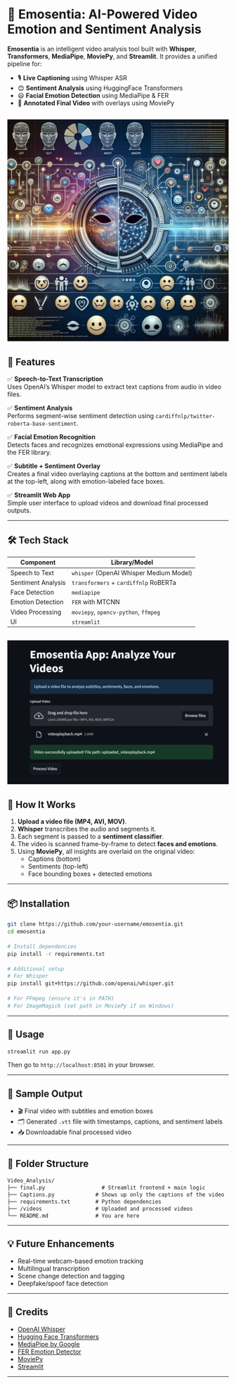 # 🎥 Emosentia: AI-Powered Video Emotion and Sentiment Analysis

**Emosentia** is an intelligent video analysis tool built with **Whisper**, **Transformers**, **MediaPipe**, **MoviePy**, and **Streamlit**. It provides a unified pipeline for:

- 🎙️ **Live Captioning** using Whisper ASR
- 😊 **Sentiment Analysis** using HuggingFace Transformers
- 😃 **Facial Emotion Detection** using MediaPipe & FER
- 🧠 **Annotated Final Video** with overlays using MoviePy

![Home Page](./home.png)
---

## 🔧 Features

✅ **Speech-to-Text Transcription**  
Uses OpenAI’s Whisper model to extract text captions from audio in video files.

✅ **Sentiment Analysis**  
Performs segment-wise sentiment detection using `cardiffnlp/twitter-roberta-base-sentiment`.

✅ **Facial Emotion Recognition**  
Detects faces and recognizes emotional expressions using MediaPipe and the FER library.

✅ **Subtitle + Sentiment Overlay**  
Creates a final video overlaying captions at the bottom and sentiment labels at the top-left, along with emotion-labeled face boxes.

✅ **Streamlit Web App**  
Simple user interface to upload videos and download final processed outputs.

---

## 🛠️ Tech Stack

| Component         | Library/Model                                 |
|------------------|------------------------------------------------|
| Speech to Text    | `whisper` (OpenAI Whisper Medium Model)       |
| Sentiment Analysis| `transformers` + `cardiffnlp` RoBERTa         |
| Face Detection    | `mediapipe`                                   |
| Emotion Detection | `FER` with MTCNN                              |
| Video Processing  | `moviepy`, `opencv-python`, `ffmpeg`          |
| UI                | `streamlit`                                   |

![Home Page](./result.png)
---

## 🚀 How It Works

1. **Upload a video file (MP4, AVI, MOV)**.
2. **Whisper** transcribes the audio and segments it.
3. Each segment is passed to a **sentiment classifier**.
4. The video is scanned frame-by-frame to detect **faces and emotions**.
5. Using **MoviePy**, all insights are overlaid on the original video:
   - Captions (bottom)
   - Sentiments (top-left)
   - Face bounding boxes + detected emotions

---

## 📦 Installation

```bash
git clone https://github.com/your-username/emosentia.git
cd emosentia

# Install dependencies
pip install -r requirements.txt

# Additional setup
# For Whisper
pip install git+https://github.com/openai/whisper.git

# For FFmpeg (ensure it's in PATH)
# For ImageMagick (set path in MoviePy if on Windows)
````

---

## 📂 Usage

```bash
streamlit run app.py
```

Then go to `http://localhost:8501` in your browser.

---

## 🧪 Sample Output

* 🎬 Final video with subtitles and emotion boxes
* 🗂️ Generated `.vtt` file with timestamps, captions, and sentiment labels
* 📥 Downloadable final processed video

---

## 📁 Folder Structure

```
Video_Analysis/
├── final.py                  # Streamlit frontend + main logic
├── Captions.py             # Shows up only the captions of the video
├── requirements.txt        # Python dependencies
├── /videos                 # Uploaded and processed videos
└── README.md               # You are here
```

---

## 💡 Future Enhancements

* Real-time webcam-based emotion tracking
* Multilingual transcription
* Scene change detection and tagging
* Deepfake/spoof face detection

---

## 🤖 Credits

* [OpenAI Whisper](https://github.com/openai/whisper)
* [Hugging Face Transformers](https://huggingface.co/)
* [MediaPipe by Google](https://mediapipe.dev/)
* [FER Emotion Detector](https://github.com/justinshenk/fer)
* [MoviePy](https://zulko.github.io/moviepy/)
* [Streamlit](https://streamlit.io/)

---
